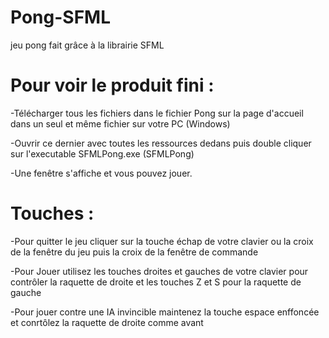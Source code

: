 # Pong-SFML
jeu pong fait grâce à la librairie SFML

# Pour voir le produit fini : 

-Télécharger tous les fichiers dans le fichier Pong sur la page d'accueil dans un seul et même fichier sur votre PC (Windows)

-Ouvrir ce dernier avec toutes les ressources dedans puis double cliquer sur l'executable SFMLPong.exe (SFMLPong)

-Une fenêtre s'affiche et vous pouvez jouer.


# Touches : 

-Pour quitter le jeu cliquer sur la touche échap de votre clavier ou la croix de la fenêtre du jeu puis la croix de la fenêtre de commande

-Pour Jouer utilisez les touches droites et gauches de votre clavier pour contrôler la raquette de droite et les touches Z et S pour la raquette de gauche

-Pour jouer contre une IA invincible maintenez la touche espace enffoncée et conrtôlez la raquette de droite comme avant
